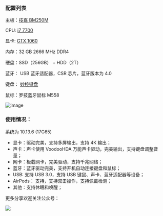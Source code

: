 ### 配置列表
主板：[技嘉 BM250M](http://www.gigabyte.cn/Motherboard/GA-B250M-D3H-rev-10)

CPU: [i7 7700](https://ark.intel.com/content/www/us/en/ark/products/97128/intel-core-i7-7700-processor-8m-cache-up-to-4-20-ghz.html)

显卡: [GTX 1060](https://www.nvidia.com/en-us/geforce/products/10series/geforce-gtx-1060/)

内存：32 GB 2666 MHz DDR4

硬盘：SSD（256GB） + HDD（2T）

蓝牙： USB 蓝牙适配器，CSR 芯片，蓝牙版本为 4.0

键盘： [妙控键盘](https://www.apple.com/cn/shop/product/MQ5L2CH/A?fnode=42013252c0b18d7a82c717d9e689195879d6dd16bd127309fea43c37e06c69014a3b89dda39959f3a392e6d8484e41955750d6c620dd8d95c66587ed5bf44e17403b85018342d601e58683762a945ca6eba30933e88c6b0455016fc912509c5f)

鼠标：罗技蓝牙鼠标 M558

![image](https://github.com/Titzanyic/Clover/blob/master/other/screenshot.png)

### 使用情况：
系统为 10.13.6 (17G65)
- 显卡：驱动完美，支持多屏输出，支持 4K 输出；
- 声卡：声卡使用 VoodooHDA 万能声卡驱动，完美输出，支持键盘调整音量；
- 网卡：板载网卡，完美驱动，支持千兆网络；
- 蓝牙：蓝牙驱动完美，支持开机自动连接键盘和鼠标；
- USB: 支持 USB 3.0，支持 USB 键鼠、声卡、蓝牙适配器等设备；
- AirPods： 支持，支持双击操作，支持佩戴检测；
- 其他：支持休眠和唤醒；

更多分享欢迎关注公众号：

![](http://img.yingxiaoshi.com//20190220174803.jpg)
